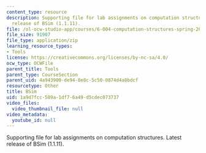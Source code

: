 ```yaml
---
content_type: resource
description: Supporting file for lab assignments on computation structures. Latest
  release of BSim (1.1.11).
file: /ol-ocw-studio-app/courses/6-004-computation-structures-spring-2009/1a9d7fcc589a1df76a49d5cdec073737_bsim.jar
file_size: 91907
file_type: application/zip
learning_resource_types:
- Tools
license: https://creativecommons.org/licenses/by-nc-sa/4.0/
ocw_type: OCWFile
parent_title: Tools
parent_type: CourseSection
parent_uid: 4a943900-de94-8e8c-5c50-0874d4a8bdcf
resourcetype: Other
title: BSim
uid: 1a9d7fcc-589a-1df7-6a49-d5cdec073737
video_files:
  video_thumbnail_file: null
video_metadata:
  youtube_id: null
---
```

Supporting file for lab assignments on computation structures. Latest release of BSim (1.1.11).